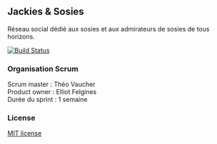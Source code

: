 ## Jackies & Sosies
Réseau social dédié aux sosies et aux admirateurs de sosies de tous horizons.

[![Build Status](https://travis-ci.org/M2DLG4/JackiesEtSosies.svg)](https://travis-ci.org/M2DLG4/JackiesEtSosies)


### Organisation Scrum

Scrum master : Théo Vaucher  
Product owner : Elliot Felgines  
Durée du sprint : 1 semaine

### License

[MIT license](http://opensource.org/licenses/MIT)
